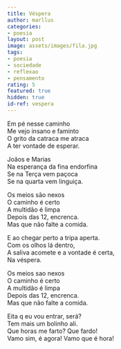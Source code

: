 ```yaml
---
title: Véspera
author: marllus
categories:
- poesia
layout: post
image: assets/images/fila.jpg
tags:
- poesia
- sociedade
- reflexao
- pensamento
rating: 5
featured: true
hidden: true
id-ref: vespera
---
```


Em pé nesse caminho<br>
Me vejo insano e faminto<br>
O grito da catraca me atraca<br>
A ter vontade de esperar.<br>

Joãos e Marias<br>
Na esperança da fina endorfina<br>
Se na Terça vem paçoca<br>
Se na quarta vem linguiça.<br>

Os meios são nexos<br>
O caminho é certo<br>
A multidão é limpa<br>
Depois das 12, encrenca.<br>
Mas que não falte a comida.<br>

E ao chegar perto a tripa aperta.<br>
Com os olhos lá dentro,<br>
A saliva acomete e a vontade é certa,<br>
Na véspera.<br>

Os meios sao nexos<br>
O caminho é certo<br>
A multidão é limpa<br>
Depois das 12, encrenca.<br>
Mas que não falte a comida.<br>

Eita q eu vou entrar, será?<br>
Tem mais um bolinho ali.<br>
Que horas me farto? Que fardo!<br>
Vamo sim, é agora! Vamo que é hora!<br>
